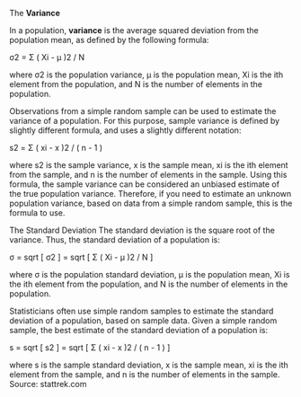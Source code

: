 The **Variance**

In a population, **variance** is the average squared deviation from the population mean, as defined by the following formula:

σ2 = Σ ( Xi - μ )2 / N

where σ2 is the population variance, μ is the population mean, Xi is the ith element from the population, and N is the number of elements in the population.

Observations from a simple random sample can be used to estimate the variance of a population. For this purpose, sample variance is defined by slightly different formula, and uses a slightly different notation:

s2 = Σ ( xi - x )2 / ( n - 1 )

where s2 is the sample variance, x is the sample mean, xi is the ith element from the sample, and n is the number of elements in the sample. Using this formula, the sample variance can be considered an unbiased estimate of the true population variance. Therefore, if you need to estimate an unknown population variance, based on data from a simple random sample, this is the formula to use.

The Standard Deviation
The standard deviation is the square root of the variance. Thus, the standard deviation of a population is:

σ = sqrt [ σ2 ] = sqrt [ Σ ( Xi - μ )2 / N ]

where σ is the population standard deviation, μ is the population mean, Xi is the ith element from the population, and N is the number of elements in the population.

Statisticians often use simple random samples to estimate the standard deviation of a population, based on sample data. Given a simple random sample, the best estimate of the standard deviation of a population is:

s = sqrt [ s2 ] = sqrt [ Σ ( xi - x )2 / ( n - 1 ) ]

where s is the sample standard deviation, x is the sample mean, xi is the ith element from the sample, and n is the number of elements in the sample.
Source: stattrek.com
